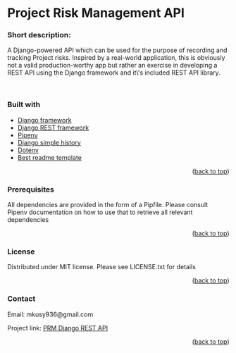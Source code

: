 
<h1> Project Risk Management API </h1>

<h3>Short description:</h3>
<p>A Django-powered API which can be used for the purpose of recording and tracking Project risks. Inspired by a real-world application, this is obviously not a valid production-worthy app but rather an exercise in developing a REST API using the Django framework and it\'s included REST API library.</p></br>
<h3>Built with</h3>
<ul>
  <li>
    <a href="https://www.djangoproject.com/" target="_blank">Django framework</a>
  </li>
  <li>
    <a href="https://www.django-rest-framework.org/" target="_blank">Django REST framework</a>
  </li>
  <li>
    <a href="https://pipenv.pypa.io/" target="_blank">Pipenv</a>
  </li>
  <li>
    <a href="https://django-simple-history.readthedocs.io/" target="_blank">Django simple history</a>
  </li>
  <li>
    <a href="https://pypi.org/project/python-dotenv/" target="_blank">Dotenv</a>
  </li>
  <li>
    <a href="https://github.com/othneildrew/Best-README-Template/" target="_blank">Best readme template</a>
  </li>
</ul>
  
<p align="right">(<a href="#top">back to top</a>)</p>
  <h3>Prerequisites</h3>
  <p>All dependencies are provided in the form of a Pipfile. Please consult Pipenv documentation on how to use that to retrieve all relevant dependencies</p>
  
<p align="right">(<a href="#top">back to top</a>)</p>
  <h3>License</h3>
  <p>Distributed under MIT license. Please see LICENSE.txt for details</h3>
  
<p align="right">(<a href="#top">back to top</a>)</p>
  <h3>Contact</h3>
  <p>Email: <a href"mailto:mkusy936@gmail.com">mkusy936@gmail.com</a></p>
  <p>Project link: <a href="https://github.com/maciejKusy/Project_Risk_Management_Django_REST_API">PRM Django REST API</a></p>
  
<p align="right">(<a href="#top">back to top</a>)</p>
